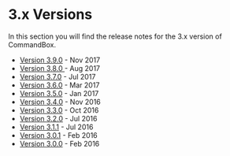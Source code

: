 # 3.x Versions

In this section you will find the release notes for the 3.x version of CommandBox. 

* [Version 3.9.0](whats-new-in-3.9.0.md) - Nov 2017
* [Version 3.8.0 ](whats-new-in-3.8.0.md)- Aug 2017
* [Version 3.7.0](whats-new-in-3.7.0.md) - Jul 2017
* [Version 3.6.0](whats-new-in-3.6.0.md) - Mar 2017
* [Version 3.5.0](whats-new-in-3.5.0.md) - Jan 2017
* [Version 3.4.0](whats-new-in-3.4.0.md) - Nov 2016
* [Version 3.3.0](whats-new-in-3.3.0.md) - Oct 2016
* [Version 3.2.0](whats-new-in-3.2.0.md) - Jul 2016
* [Version 3.1.1](whats-new-in-3.1.1.md) - Jul 2016
* [Version 3.0.1](whats-new-in-3.0.1.md) - Feb 2016
* [Version 3.0.0](whats-new-in-3.0.0.md) - Feb 2016



